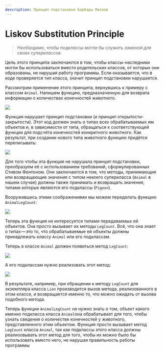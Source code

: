 ```yaml
---
description: Принцип подстановки Барбары Лисков
---
```


# Liskov Substitution Principle

> _Необходимо, чтобы подклассы могли бы служить заменой для своих суперклассов._

Цель этого принципа заключаются в том, чтобы классы-наследники могли бы использоваться вместо родительских классов, от которых они образованы, не нарушая работу программы. Если оказывается, что в коде проверяется тип класса, значит принцип подстановки нарушается.

Рассмотрим применение этого принципа, вернувшись к примеру с классом `Animal`. Напишем функцию, предназначенную для возврата информации о количествах конечностей животного.

![](https://cdn-images-1.medium.com/max/1600/1*4XoqSj8-GAuN7Y2_F_fCLg.png)

Функция нарушает принцип подстановки \(и принцип открытости-закрытости\). Этот код должен знать о типах всех обрабатываемых им объектов и, в зависимости от типа, обращаться к соответствующей функции для подсчёта конечностей конкретного животного. Как результат, при создании нового типа животного функцию придётся переписывать:

![](https://cdn-images-1.medium.com/max/1600/1*q8LGkqcWeUZ4KMYmgTXW8A.png)

Для того чтобы эта функция не нарушала принцип подстановки, преобразуем её с использованием требований, сформулированных Стивом Фентоном. Они заключаются в том, что методы, принимающие или возвращающие значения с типом некоего суперкласса \(`Animal` в нашем случае\) должны также принимать и возвращать значения, типами которых являются его подклассы \(`Pigeon`\).

Вооружившись этими соображениями мы можем переделать функцию `AnimalLegCount`:

![](https://cdn-images-1.medium.com/max/1600/1*7dIglq-wS9bddKQ0YlUixg.png)

Теперь эта функция не интересуется типами передаваемых ей объектов. Она просто вызывает их методы `LegCount`. Всё, что она знает о типах — это то, что обрабатываемые ей объекты должны принадлежать классу `Animal` или его подклассам.

Теперь в классе `Animal` должен появиться метод `LegCount`:

![](https://cdn-images-1.medium.com/max/1600/1*2L0QDCFWihrPIEpk66PVng.png)

А его подклассам нужно реализовать этот метод:

![](https://cdn-images-1.medium.com/max/1600/1*PBp00ezb_0YXO9vc3im7GQ.png)

В результате, например, при обращении к методу `LegCount` для экземпляра класса `Lion` производится вызов метода, реализованного в этом классе, и возвращается именно то, что можно ожидать от вызова подобного метода.

Теперь функции `AnimalLegCount` не нужно знать о том, объект какого именно подкласса класса `Animal`она обрабатывает для того, чтобы узнать сведения о количестве конечностей у животного, представленного этим объектом. Функция просто вызывает метод `LegCount` класса `Animal`, так как подклассы этого класса должны реализовывать этот метод для того, чтобы их можно было бы использовать вместо него, не нарушая правильность работы программы

